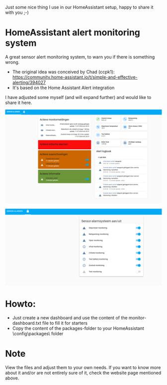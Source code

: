 Just some nice thing I use in our HomeAssistant setup, happy to share it with you ;-)

# HomeAssistant alert monitoring system

A great sensor alert monitoring system, to warn you if there is something wrong. 

* The original idea was conceived by Chad (ccpk1): https://community.home-assistant.io/t/simple-and-effective-alerting/394027
* It's based on the Home Assistant Alert integration

I have adjusted some myself (and will expand further) and would like to share it here.

![image](img/sensormonitoring.png?raw=true "Alert monitoring system")

![image](img/monitor-enable.png?raw=true "Sensor alarms enable/disable")

# Howto:
* Just create a new dashboard and use the content of the monitor-dashboard.txt file to fill it for starters
* Copy the content of the packages-folder to your HomeAssistant \config\packages\ folder

# Note

View the files and adjust them to your own needs. If you want to know more about it and/or are not entirely sure of it, check the website page mentioned above.
